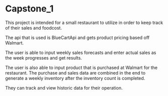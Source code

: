 # Capstone_1

This project is intended for a small restaurant to utilize in order to keep track of their sales and foodcost. 

The api that is used is BlueCartApi and gets product pricing based off Walmart.

The user is able to input weekly sales forecasts and enter actual sales as the week progresses and get results.

The user is also able to input product that is purchased at Walmart for the restaurant. The purchase and sales data are combined in the end to generate a weekly inventory after the inventory count is completed.

They can track and view historic data for their operation.
